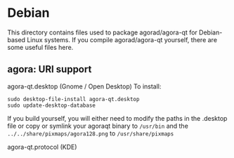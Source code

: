 
Debian
====================
This directory contains files used to package agorad/agora-qt
for Debian-based Linux systems. If you compile agorad/agora-qt yourself, there are some useful files here.

## agora: URI support ##


agora-qt.desktop  (Gnome / Open Desktop)
To install:

	sudo desktop-file-install agora-qt.desktop
	sudo update-desktop-database

If you build yourself, you will either need to modify the paths in
the .desktop file or copy or symlink your agoraqt binary to `/usr/bin`
and the `../../share/pixmaps/agora128.png` to `/usr/share/pixmaps`

agora-qt.protocol (KDE)

